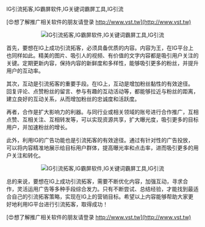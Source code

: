 IG引流拓客,IG霸屏软件,IG关键词霸屏工具,IG引流

[😍想了解推广相关软件的朋友请登录 http://www.vst.tw](http://www.vst.tw)

 <center><img src="https://vst.tw/MP4/tuiguang/png/8.png" alt="IG引流拓客,IG霸屏软件,IG关键词霸屏工具,IG引流"></center>

首先，要想在IG上成功引流拓客，必须具备优质的内容。内容为王，在IG平台上也同样如此。精美的图片、吸引人的视频、有价值的文字内容都是吸引用户关注的关键。定期更新内容，保持内容的新鲜度和多样性，能够吸引更多的粉丝，并提升用户的互动率。

其次，互动是引流拓客的重要手段。在IG上，互动是增加粉丝黏性的有效途径。回复评论、点赞粉丝的留言、参与有趣的互动活动等，都能够拉近与粉丝的距离，建立良好的互动关系，从而增加粉丝的忠诚度和活跃度。

再者，合作是扩大影响力的利器。与同行业或相关领域的账号进行合作推广，互相点赞、互相关注、互相转发等，可以实现资源共享，扩大曝光度，吸引更多的目标用户，并加速粉丝的增长。

此外，利用IG的广告功能也是引流拓客的有效途径。通过有针对性的广告投放，可以将内容精准地展示给目标用户群体，提高曝光率和点击率，进而吸引更多的用户关注和转化。

 <center><img src="https://vst.tw/MP4/tuiguang/png/6.png" alt="IG引流拓客,IG霸屏软件,IG关键词霸屏工具,IG引流"></center>

总的来说，要想在IG上成功引流拓客，需要不断优化内容，加强互动，寻求合作，灵活运用广告等多种手段综合发力。只有不断尝试、总结经验，才能找到最适合自己的引流拓客策略，实现在IG上的营销目标。希望以上内容能够帮助大家更好地利用IG平台进行引流拓客，取得成功！

[😍想了解推广相关软件的朋友请登录 http://www.vst.tw](http://www.vst.tw)



